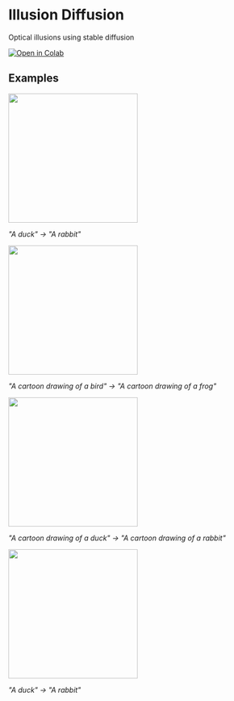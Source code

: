 # Illusion Diffusion
Optical illusions using stable diffusion

[![Open in Colab](https://colab.research.google.com/assets/colab-badge.svg)](https://colab.research.google.com/github/tancik/IllusionDiffusion/blob/main/IllusionDiffusion.ipynb)<br>

## Examples

<img src="https://user-images.githubusercontent.com/3310961/218342104-45466160-f63c-4e2f-a8c6-6edaeb17b2e9.gif" width="256" height="256" />

_"A duck" -> "A rabbit"_

<img src="https://user-images.githubusercontent.com/3310961/218342157-e38168c5-7ff4-4ba1-9fbb-72111e6d9399.gif" width="256" height="256" />

_"A cartoon drawing of a bird" -> "A cartoon drawing of a frog"_

<img src="https://user-images.githubusercontent.com/3310961/218342254-bf0c7bc5-363b-4762-a723-4666daf67309.gif" width="256" height="256" />

_"A cartoon drawing of a duck" -> "A cartoon drawing of a rabbit"_

<img src="https://user-images.githubusercontent.com/3310961/218342261-9f8b016d-6818-4192-b321-3c16c3285dea.gif" width="256" height="256" />

_"A duck" -> "A rabbit"_

